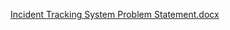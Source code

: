 [Incident Tracking System Problem Statement.docx](https://github.com/balu-madduluri/Incident-Tracker/files/14642873/Incident.Tracking.System.Problem.Statement.docx)
